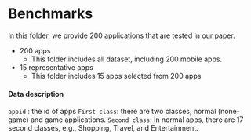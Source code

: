 # Benchmarks
In this folder, we provide 200 applications that are tested in our paper.
- 200 apps
  - This folder includes all dataset, including 200 mobile apps.
- 15 representative apps
  - This folder includes 15 apps selected from 200 apps

####  Data description
`appid` : the id of apps
`First class`: there are two classes, normal (none-game) and game applications.
`Second class`: In normal apps, there are 17 second classes, e.g., Shopping, Travel, and Entertainment.

